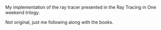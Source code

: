 My implementation of the ray tracer presented in the Ray Tracing in One weekend trilogy.

Not original, just me following along with the books.
